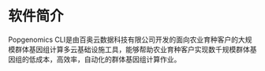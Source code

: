# 软件简介
Popgenomics CLI是由百奥云数据科技有限公司开发的面向农业育种客户的大规模群体基因组计算多云基础设施工具，能够帮助农业育种客户实现数千规模群体基因组的低成本，高效率，自动化的群体基因组计算作业。